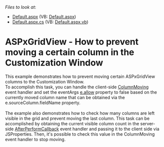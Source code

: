 <!-- default file list -->
*Files to look at*:

* [Default.aspx](./CS/Default.aspx) (VB: [Default.aspx](./VB/Default.aspx))
* [Default.aspx.cs](./CS/Default.aspx.cs) (VB: [Default.aspx.vb](./VB/Default.aspx.vb))
<!-- default file list end -->
# ASPxGridView - How to prevent moving a certain column in the Customization Window


<p>This example demonstrates how to prevent moving certain ASPxGridView columns to the Customization Window. <br>To accomplish this task, you can handle the client-side <a href="http://documentation.devexpress.com/#AspNet/DevExpressWebASPxGridViewScriptsASPxClientGridView_ColumnMovingtopic">ColumnMoving</a> event handler and set the eventArgs <a href="http://documentation.devexpress.com/#AspNet/DevExpressWebASPxGridViewScriptsASPxClientGridViewColumnMovingEventArgs_allowtopic">e.allow</a> property to false based on the currently moved column name that can be obtained via the e.sourceColumn.fieldName property.<br><br>The example also demonstrates how to check how many columns are left visible in the grid and prevent moving the last column. This task can be accomplished by obtaining the current visible column count in the server-side <a href="https://documentation.devexpress.com/#AspNet/DevExpressWebASPxGridView_AfterPerformCallbacktopic">AfterPerformCallback</a> event handler and passing it to the client side via JSProperties. Then, it's possible to check this value in the ColumnMoving event handler to stop moving.</p>

<br/>


